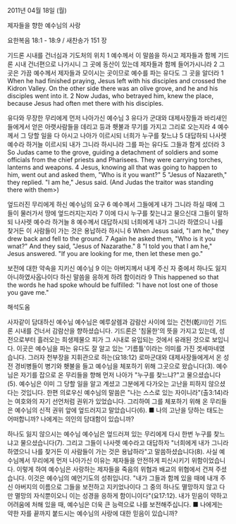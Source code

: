 2011년 04월 18일 (월)

제자들을 향한 예수님의 사랑



요한복음 18:1 - 18:9 / 새찬송가 151 장


기드론 시내를 건너심과 기도처의 위치
1 예수께서 이 말씀을 하시고 제자들과 함께 기드론 시내 건너편으로 나가시니 그 곳에 동산이 있는데 제자들과 함께 들어가시니라 2 그 곳은 가끔 예수께서 제자들과 모이시는 곳이므로 예수를 파는 유다도 그 곳을 알더라
1 When he had finished praying, Jesus left with his disciples and crossed the Kidron Valley. On the other side there was an olive grove, and he and his disciples went into it. 2 Now Judas, who betrayed him, knew the place, because Jesus had often met there with his disciples.

유다와 무장한 무리에게 먼저 나아가신 예수님
3 유다가 군대와 대제사장들과 바리새인들에게서 얻은 아랫사람들을 데리고 등과 횃불과 무기를 가지고 그리로 오는지라 4 예수께서 그 당할 일을 다 아시고 나아가 이르시되 너희가 누구를 찾느냐 5 대답하되 나사렛 예수라 하거늘 이르시되 내가 그니라 하시니라 그를 파는 유다도 그들과 함게 섰더라
3 So Judas came to the grove, guiding a detachment of soldiers and some officials from the chief priests and Pharisees.  They were carrying torches, lanterns and weapons. 4 Jesus, knowing all that was going to happen to him, went out and asked them, "Who is it you want?" 5 "Jesus of Nazareth," they replied. "I am he," Jesus said. (And Judas the traitor was standing there with them>)

엎드러진 무리에게 하신 예수님의 요구
6 예수께서 그들에게 내가 그니라 하실 때에 그들이 물러가서 땅에 엎드러지는지라 7 이에 다시 누구를 찾는냐고 물으신대 그들이 말하되 나사렛 예수라 하거늘 8 예수께서 대답하시되 너희에게 내가 그니라 하였으니 나를 찾거든 이 사람들이 가는 것은 용납하라 하시니
6 When Jesus said, "I am he," they drew back and fell to the ground. 7 Again he asked them, "Who is it you wnat?" And they said, "Jesus of Nazarathe." 8 "I told you that I am he," Jesus answered. "If you are looking for me, then let these men go."

보전에 대한 약속을 지키신 예수님
9 이는 아버지께서 내게 주신 자 중에서 하나도 잃지 아니하였사옵나이다 하신 말씀을 응하게 하려 함이러라
9  This happened so that the words he had spoke whould be fulfilled: "I have not lost one of those you gave me."

해석도움





사자같이 담대하신 예수님
예수님은 예루살렘과 감람산 사이에 있는 건천(乾川)인 기드론 시내를 건너서 감람산을 향하셨습니다. 기드론은 '침울한'의 뜻을 가지고 있는데, 성전으로부터 흘러오는 희생제물으 피가 그 시내로 유입되는 것에서 유래된 것으로 보입니다. 이곳은 예수님을 파는 유다도 잘 알고 있는 '기름틀'이라는 의미를 가진 겟세마네였습니다. 그러자 천부장을 지휘관으로 하는(요18:12) 로마군대와 대제사장들에게서 온 성전 경비병들이 병기와 횃불을 들고 예수님을 체포하기 위해 그곳으로 왔습니다(3). 예수님은 자기를 잡으로 온 무리들을 향해 먼저 나아가 "누구를 찾느냐?"고 물으셨습니다(5). 예수님은 이미 그 당할 일을 알고 계셨고 그분에게 다가오는 고난을 피하지 않으셨다는 것입니다. 한편 의로우신 예수님의 말씀은 "나는 스스로 있는 자이니라"(출3:14)라는 여호와의 자기 선언처럼 권위가 있었습니다. 그리하여 그를 체포하기 위해 온 무리들은 예수님의 신적 권위 앞에 엎드러지고 말았습니다(6).
■ 나의 고난을 당하는 태도는 어떠합니까? 나에게는 의인의 담대함이 있습니까?

하나도 잃지 않으시는 예수님
예수님은 엎드러져 있는 무리에게 다시 한번 누구를 찾느냐고 물으셨습니다(7). 그리고 그들이 나사렛 예수라고 대답하자 "너희에게 내가 그니라 하였으니 나를 찾거든 이 사람들이 가는 것은 용납하라"고 말씀하셨습니다(8). 사실 예수님께서 무리에게 먼저 나아가신 이유는 제자들을 안전하게 피신시키기 위함이었습니다. 이렇게 하여 예수님은 사랑하는 제자들을 죽음의 위협과 배교의 위협에서 건져 주셨습니다. 이것은 예수님의 예언기도의 성취입니다. "내가 그들과 함께 있을 때에 내개 주신 아버지의 이름으로 그들을 보전하고 지키었나이다 그 중의 하나도 멸망하지 않고 다만 멸망의 자식뿐이오니 이는 성경을 응하게 함이니이다"(요17:12). 내가 믿음이 약하고 어려움에 처해 있을 때, 예수님은 더욱 큰 능력으로 나를 보전해주십니다.
■ 나에게는 약한 자를 끝까지 붙드시는 예수님의 사랑에 대한 믿음이 있습니까?